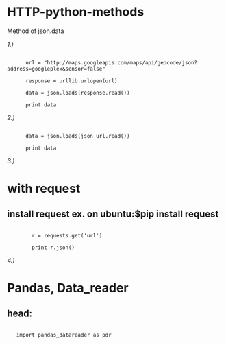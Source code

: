 # HTTP-python-methods
Method of json.data 


*1.)*

   
```import urllib, json

      url = "http://maps.googleapis.com/maps/api/geocode/json?address=googleplex&sensor=false"

      response = urllib.urlopen(url)

      data = json.loads(response.read())

      print data 
```

*2.)*

    
```json_url = urlopen(url)

      data = json.loads(json_url.read())

      print data   
```

*3.)*

# with request
## install request ex. on ubuntu:$pip install request
```import requests

        r = requests.get('url')

        print r.json()    
```
*4.)* 

# Pandas, Data_reader
## head:
 ```import pandas as pd
 
    import pandas_datareader as pdr
 ```

